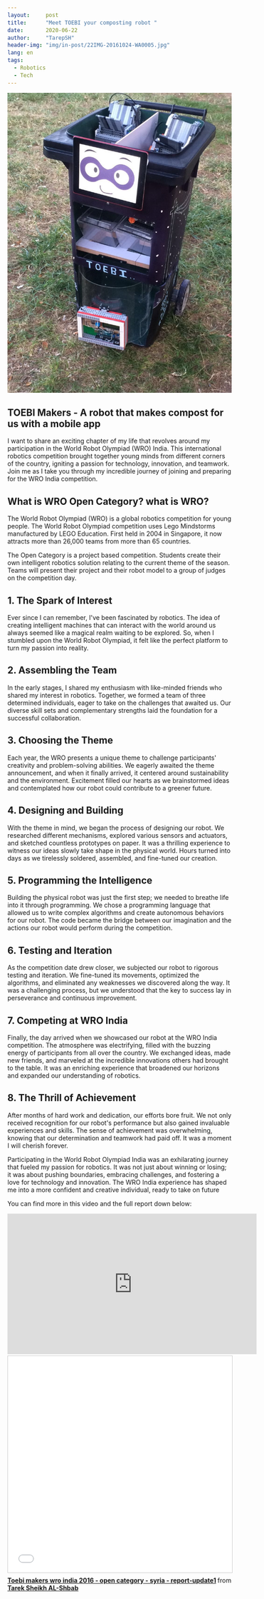 ```yaml
---
layout:     post
title:      "Meet TOEBI your composting robot "
date:       2020-06-22 
author:     "TarepSH"
header-img: "img/in-post/22IMG-20161024-WA0005.jpg"
lang: en
tags:
  - Robotics
  - Tech
---
```

![](/img/in-post/IMG-20161024-WA0005.jpg)

## TOEBI Makers - A robot that makes compost for us with a mobile app

I want to share an exciting chapter of my life that revolves around my participation in the World Robot Olympiad (WRO) India. This international robotics competition brought together young minds from different corners of the country, igniting a passion for technology, innovation, and teamwork. Join me as I take you through my incredible journey of joining and preparing for the WRO India competition.

## What is WRO Open Category? what is WRO?

The World Robot Olympiad (WRO) is a global robotics competition for young people. The World Robot Olympiad competition uses Lego Mindstorms manufactured by LEGO Education. First held in 2004 in Singapore, it now attracts more than 26,000 teams from more than 65 countries.

The Open Category is a project based competition. Students create their own intelligent robotics solution relating to the current theme of the season. Teams will present their project and their robot model to a group of judges on the competition day.

## 1. The Spark of Interest
Ever since I can remember, I've been fascinated by robotics. The idea of creating intelligent machines that can interact with the world around us always seemed like a magical realm waiting to be explored. So, when I stumbled upon the World Robot Olympiad, it felt like the perfect platform to turn my passion into reality.

## 2. Assembling the Team
In the early stages, I shared my enthusiasm with like-minded friends who shared my interest in robotics. Together, we formed a team of three determined individuals, eager to take on the challenges that awaited us. Our diverse skill sets and complementary strengths laid the foundation for a successful collaboration.

## 3. Choosing the Theme
Each year, the WRO presents a unique theme to challenge participants' creativity and problem-solving abilities. We eagerly awaited the theme announcement, and when it finally arrived, it centered around sustainability and the environment. Excitement filled our hearts as we brainstormed ideas and contemplated how our robot could contribute to a greener future.

## 4. Designing and Building
With the theme in mind, we began the process of designing our robot. We researched different mechanisms, explored various sensors and actuators, and sketched countless prototypes on paper. It was a thrilling experience to witness our ideas slowly take shape in the physical world. Hours turned into days as we tirelessly soldered, assembled, and fine-tuned our creation.

## 5. Programming the Intelligence
Building the physical robot was just the first step; we needed to breathe life into it through programming. We chose a programming language that allowed us to write complex algorithms and create autonomous behaviors for our robot. The code became the bridge between our imagination and the actions our robot would perform during the competition.

## 6. Testing and Iteration
As the competition date drew closer, we subjected our robot to rigorous testing and iteration. We fine-tuned its movements, optimized the algorithms, and eliminated any weaknesses we discovered along the way. It was a challenging process, but we understood that the key to success lay in perseverance and continuous improvement.

## 7. Competing at WRO India
Finally, the day arrived when we showcased our robot at the WRO India competition. The atmosphere was electrifying, filled with the buzzing energy of participants from all over the country. We exchanged ideas, made new friends, and marveled at the incredible innovations others had brought to the table. It was an enriching experience that broadened our horizons and expanded our understanding of robotics.

## 8. The Thrill of Achievement
After months of hard work and dedication, our efforts bore fruit. We not only received recognition for our robot's performance but also gained invaluable experiences and skills. The sense of achievement was overwhelming, knowing that our determination and teamwork had paid off. It was a moment I will cherish forever.

Participating in the World Robot Olympiad India was an exhilarating journey that fueled my passion for robotics. It was not just about winning or losing; it was about pushing boundaries, embracing challenges, and fostering a love for technology and innovation. The WRO India experience has shaped me into a more confident and creative individual, ready to take on future


You can find more in this video and the full report down below:

<iframe width="560" height="315" src="https://www.youtube-nocookie.com/embed/v=4sfCTQXxCPw" title="YouTube video player" frameborder="0" allow="accelerometer; autoplay; clipboard-write; encrypted-media; gyroscope; picture-in-picture" allowfullscreen></iframe>


<iframe src="//www.slideshare.net/slideshow/embed_code/key/cs0KJMmORyGxS4" width="595" height="485" frameborder="0" marginwidth="0" marginheight="0" scrolling="no" style="border:1px solid #CCC; border-width:1px; margin-bottom:5px; max-width: 100%;" allowfullscreen> </iframe> <div style="margin-bottom:5px"> <strong> <a href="//www.slideshare.net/tarepsh/toebi-makers-wro-india-2016-open-category-syria-reportupdate1" title="Toebi makers wro india 2016 - open category - syria - report-update1" target="_blank">Toebi makers wro india 2016 - open category - syria - report-update1</a> </strong> from <strong><a href="https://www.slideshare.net/tarepsh" target="_blank">Tarek Sheikh AL-Shbab</a></strong> </div>